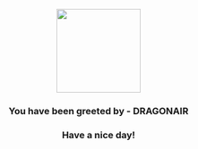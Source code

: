<p align="center">
            <img src="https://raw.githubusercontent.com/PokeAPI/sprites/master/sprites/pokemon/148.png" width="150" height="150">
          </p>
          <h3 align="center">You have been greeted by - <b>DRAGONAIR</b></h3>
          <h3 align="center">Have a nice day!</h3>
